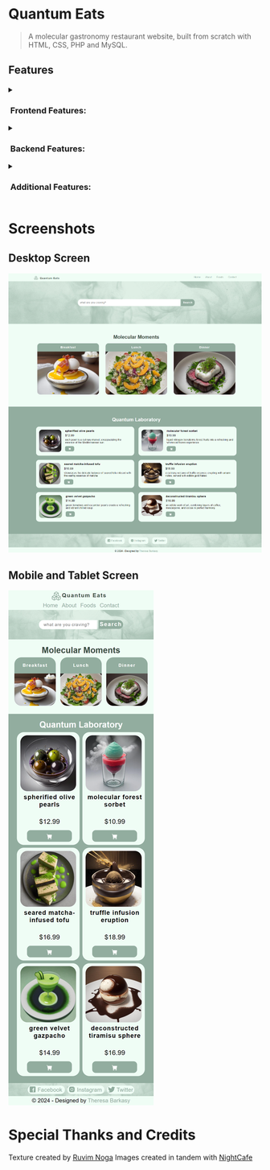 # Quantum Eats
> A molecular gastronomy restaurant website, built from scratch with HTML, CSS, PHP and MySQL.

## Features
<details>
<summary><h3>&nbsp;Frontend Features:</h3></summary>
<br>
<p><b>Interactive Menu:</b> Explore a curated menu of molecular gastronomy dishes, each with detailed descriptions and images.</p>
<p><b>Order Placement:</b> Easily navigate through the menu to select and place orders for your desired dishes.</p>
<p><b>Dynamic Navigation:</b> Seamless navigation between different food items, categories, and sections of the website.</p>
</details>

<details>
<summary><h3>&nbsp;Backend Features:</h3></summary>
<br>
  <p><b>Admin Management:</b> Add and delete admin users to manage website operations securely.</p>
  <p><b>Order Management:</b> View, manage, and track orders placed by customers in real time.
Update order statuses to keep customers informed about their order progress.</p>
  <p><b>Menu Management:</b> Add, update, and delete menu items with ease, allowing for flexibility in showcasing culinary creations. Organize menu items into categories for better navigation and presentation.</p>
  <p><b>Authentication:</b> Secure login system for admin users to access backend functionalities and perform administrative tasks.</p>
</details>

<details>
<summary><h3>&nbsp;Additional Features:</h3></summary>
<br>
  <p><b>Data Persistence:</b> Utilize databases to store and retrieve information about menu items, orders, and admin users for seamless data management.</p>
  <p><b>User-Friendly Interface:</b> Intuitive and responsive user interface design for both frontend and backend, ensuring a pleasant browsing and administrative experience.</p>
  <p><b>Customization Options:</b> Tailor the website's appearance and functionality according to your restaurant's branding and requirements.</p>
  <p><b>Security Measures:</b> Implement security measures to protect sensitive information and prevent unauthorized access to administrative features.</p>
  <p><b>Scalability:</b> Designed with scalability in mind, allowing for future enhancements and expansions as your restaurant grows.</p>
</details>


# Screenshots
## Desktop Screen
![Homepage](screenshots/quantum-eats-desktop-homepage.png)
## Mobile and Tablet Screen
![Homepage](screenshots/quantum-eats-mobile-homepage.png)

# Special Thanks and Credits
<!-- Search Background -->
Texture created by [Ruvim Noga](https://unsplash.com/photos/blue-red-and-black-smoke-digital-wallpaper-pazM9TQJ2Ck)
Images created in tandem with [NightCafe](https://creator.nightcafe.studio/studio?gad_source=1&gclid=Cj0KCQiAkeSsBhDUARIsAK3tiefTHhVQ8K37DRBvgTOkNnGutCEnVwfhuzfUbjuPM8Z5NQLk45NXoosaAozNEALw_wcB)
  
  <!-- 
  Front End
  http://localhost/Quantum-Eats/index.html
  Back End
  http://localhost/Quantum-Eats/admin/ 
   -->
